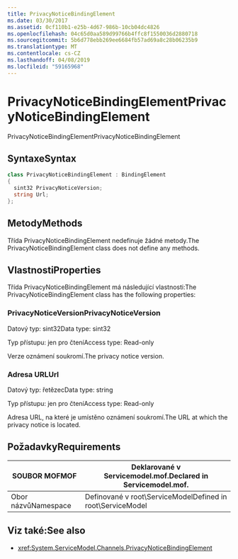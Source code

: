 ```yaml
---
title: PrivacyNoticeBindingElement
ms.date: 03/30/2017
ms.assetid: 0cf110b1-e25b-4d67-986b-10cb04dc4826
ms.openlocfilehash: 04c65d0aa589d99766b4ffc8f1550036d2880718
ms.sourcegitcommit: 5b6d778ebb269ee6684fb57ad69a8c28b06235b9
ms.translationtype: MT
ms.contentlocale: cs-CZ
ms.lasthandoff: 04/08/2019
ms.locfileid: "59165968"
---
```

# <a name="privacynoticebindingelement"></a><span data-ttu-id="0403e-102">PrivacyNoticeBindingElement</span><span class="sxs-lookup"><span data-stu-id="0403e-102">PrivacyNoticeBindingElement</span></span>
<span data-ttu-id="0403e-103">PrivacyNoticeBindingElement</span><span class="sxs-lookup"><span data-stu-id="0403e-103">PrivacyNoticeBindingElement</span></span>  
  
## <a name="syntax"></a><span data-ttu-id="0403e-104">Syntaxe</span><span class="sxs-lookup"><span data-stu-id="0403e-104">Syntax</span></span>  
  
```csharp
class PrivacyNoticeBindingElement : BindingElement  
{  
  sint32 PrivacyNoticeVersion;  
  string Url;  
};  
```  
  
## <a name="methods"></a><span data-ttu-id="0403e-105">Metody</span><span class="sxs-lookup"><span data-stu-id="0403e-105">Methods</span></span>  
 <span data-ttu-id="0403e-106">Třída PrivacyNoticeBindingElement nedefinuje žádné metody.</span><span class="sxs-lookup"><span data-stu-id="0403e-106">The PrivacyNoticeBindingElement class does not define any methods.</span></span>  
  
## <a name="properties"></a><span data-ttu-id="0403e-107">Vlastnosti</span><span class="sxs-lookup"><span data-stu-id="0403e-107">Properties</span></span>  
 <span data-ttu-id="0403e-108">Třída PrivacyNoticeBindingElement má následující vlastnosti:</span><span class="sxs-lookup"><span data-stu-id="0403e-108">The PrivacyNoticeBindingElement class has the following properties:</span></span>  
  
### <a name="privacynoticeversion"></a><span data-ttu-id="0403e-109">PrivacyNoticeVersion</span><span class="sxs-lookup"><span data-stu-id="0403e-109">PrivacyNoticeVersion</span></span>  
 <span data-ttu-id="0403e-110">Datový typ: sint32</span><span class="sxs-lookup"><span data-stu-id="0403e-110">Data type: sint32</span></span>  
  
 <span data-ttu-id="0403e-111">Typ přístupu: jen pro čtení</span><span class="sxs-lookup"><span data-stu-id="0403e-111">Access type: Read-only</span></span>  
  
 <span data-ttu-id="0403e-112">Verze oznámení soukromí.</span><span class="sxs-lookup"><span data-stu-id="0403e-112">The privacy notice version.</span></span>  
  
### <a name="url"></a><span data-ttu-id="0403e-113">Adresa URL</span><span class="sxs-lookup"><span data-stu-id="0403e-113">Url</span></span>  
 <span data-ttu-id="0403e-114">Datový typ: řetězec</span><span class="sxs-lookup"><span data-stu-id="0403e-114">Data type: string</span></span>  
  
 <span data-ttu-id="0403e-115">Typ přístupu: jen pro čtení</span><span class="sxs-lookup"><span data-stu-id="0403e-115">Access type: Read-only</span></span>  
  
 <span data-ttu-id="0403e-116">Adresa URL, na které je umístěno oznámení soukromí.</span><span class="sxs-lookup"><span data-stu-id="0403e-116">The URL at which the privacy notice is located.</span></span>  
  
## <a name="requirements"></a><span data-ttu-id="0403e-117">Požadavky</span><span class="sxs-lookup"><span data-stu-id="0403e-117">Requirements</span></span>  
  
|<span data-ttu-id="0403e-118">SOUBOR MOF</span><span class="sxs-lookup"><span data-stu-id="0403e-118">MOF</span></span>|<span data-ttu-id="0403e-119">Deklarované v Servicemodel.mof.</span><span class="sxs-lookup"><span data-stu-id="0403e-119">Declared in Servicemodel.mof.</span></span>|  
|---------|-----------------------------------|  
|<span data-ttu-id="0403e-120">Obor názvů</span><span class="sxs-lookup"><span data-stu-id="0403e-120">Namespace</span></span>|<span data-ttu-id="0403e-121">Definované v root\ServiceModel</span><span class="sxs-lookup"><span data-stu-id="0403e-121">Defined in root\ServiceModel</span></span>|  
  
## <a name="see-also"></a><span data-ttu-id="0403e-122">Viz také:</span><span class="sxs-lookup"><span data-stu-id="0403e-122">See also</span></span>

- <xref:System.ServiceModel.Channels.PrivacyNoticeBindingElement>
